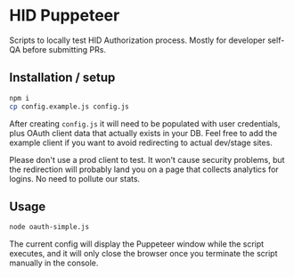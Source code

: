 # HID Puppeteer

Scripts to locally test HID Authorization process. Mostly for developer self-QA before submitting PRs.

## Installation / setup

```sh
npm i
cp config.example.js config.js
```

After creating `config.js` it will need to be populated with user credentials, plus OAuth client data that actually exists in your DB. Feel free to add the example client if you want to avoid redirecting to actual dev/stage sites.

Please don't use a prod client to test. It won't cause security problems, but the redirection will probably land you on a page that collects analytics for logins. No need to pollute our stats.


## Usage

```sh
node oauth-simple.js
```

The current config will display the Puppeteer window while the script executes, and it will only close the browser once you terminate the script manually in the console.
